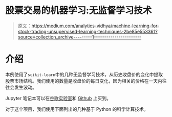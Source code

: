 # 股票交易的机器学习:无监督学习技术

> 原文：<https://medium.com/analytics-vidhya/machine-learning-for-stock-trading-unsupervised-learning-techniques-2be85e553361?source=collection_archive---------1----------------------->

# 介绍

本例使用了`scikit-learn`中的几种无监督学习技术，从历史收盘价的变化中提取股票市场结构。我们使用的数量是收盘价的每日变化，因为相关的价格在一天内往往会发生波动。

Jupyter 笔记本可以在[谷歌实验室](https://colab.research.google.com/drive/14tUmsxa9KVgSk-iWH6Oa90Cifl1C2eZC?usp=sharing)和 [Github](https://github.com/AlphaWaveData/Jupyter-Notebooks/blob/master/AlphaWave%20Data%20Machine%20Learning%20for%20Stock%20Trading%20Unsupervised%20Techniques%20example.ipynb) 上买到。

对于这个项目，我们使用下面列出的几种基于 Python 的科学计算技术。